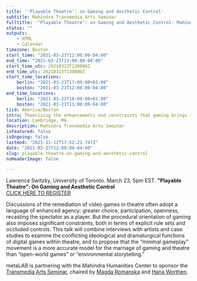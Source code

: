 ```yaml
---
title: '‘Playable Theatre’: on Gaming and Aesthetic Control'
subtitle: Mahindra Transmedia Arts Seminar
fulltitle: '‘Playable Theatre’: on Gaming and Aesthetic Control: Mahindra Transmedia Arts Seminar'
status: ""
outputs:
    - HTML
    - Calendar
timezone: Boston
start_time: "2021-03-23T12:00:00-04:00"
end_time: "2021-03-23T13:00:00-04:00"
start_time_utc: 20210323T120000Z
end_time_utc: 20210323T130000Z
start_time_locations:
    berlin: "2021-03-23T17:00:00+01:00"
    boston: "2021-03-23T12:00:00-04:00"
end_time_locations:
    berlin: "2021-03-23T18:00:00+01:00"
    boston: "2021-03-23T13:00:00-04:00"
tzid: America/Boston
intro: Theorizing the enhancements and constraints that gaming brings to theatre.
location: Cambridge, MA
description: Mahindra Transmedia Arts Seminar
isFeatured: false
isOngoing: false
lastmod: "2021-11-12T17:52:21.747Z"
date: "2021-03-23T12:00:00-04:00"
slug: playable-theatre-on-gaming-and-aesthetic-control
noHeaderImage: false

---
```

Lawrence Switzky, University of Toronto. March 23, 5pm EST.
**"Playable Theatre": On Gaming and Aesthetic Control**<br>
[CLICK HERE TO REGISTER](https://harvard.zoom.us/webinar/register/WN_WTjBRM2oRpyoxbL6MAaLgg)

Discussions of the remediation of video games in theatre often adopt a language of enhanced agency: greater choice, participation, openness, recasting the spectator as a player. But the procedural orientation of gaming also imposes significant constraints, both in terms of explicit rule sets and occluded controls. This talk will combine interviews with artists and case studies to examine the conflicting ideological and dramaturgical functions of digital games within theatre, and to propose that the “minimal gameplay” movement is a more accurate model for the marriage of gaming and theatre than “open-world games” or “environmental storytelling.”

metaLAB is partnering with the Mahindra Humanities Center to sponsor the [Transmedia Arts Seminar](https://mahindrahumanities.fas.harvard.edu/transmedia-arts), chaired by [Magda Romanska](https://mahindrahumanities.fas.harvard.edu/people/magda-romanska) and [Hana Worthen](https://mahindrahumanities.fas.harvard.edu/people/hana-worthen).